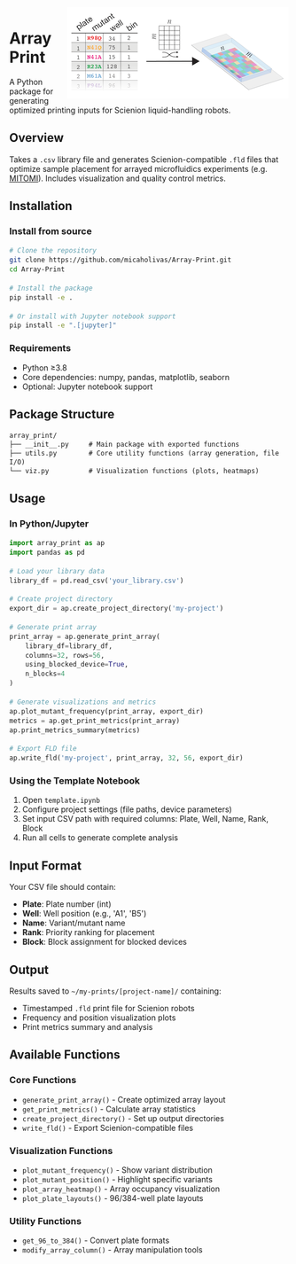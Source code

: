 <img src="images/array_print.png" alt="Array Print" align="right"/>

# Array Print

A Python package for generating optimized printing inputs for Scienion liquid-handling robots.

## Overview

Takes a `.csv` library file and generates Scienion-compatible `.fld` files that optimize sample placement for arrayed microfluidics experiments (e.g. [MITOMI](https://www.fordycelab.com/research-2019)). Includes visualization and quality control metrics.

## Installation

### Install from source
```bash
# Clone the repository
git clone https://github.com/micaholivas/Array-Print.git
cd Array-Print

# Install the package
pip install -e .

# Or install with Jupyter notebook support
pip install -e ".[jupyter]"
```

### Requirements
- Python ≥3.8
- Core dependencies: numpy, pandas, matplotlib, seaborn
- Optional: Jupyter notebook support

## Package Structure

```
array_print/
├── __init__.py     # Main package with exported functions
├── utils.py        # Core utility functions (array generation, file I/O)
└── viz.py          # Visualization functions (plots, heatmaps)
```

## Usage

### In Python/Jupyter
```python
import array_print as ap
import pandas as pd

# Load your library data
library_df = pd.read_csv('your_library.csv')

# Create project directory
export_dir = ap.create_project_directory('my-project')

# Generate print array
print_array = ap.generate_print_array(
    library_df=library_df,
    columns=32, rows=56,
    using_blocked_device=True,
    n_blocks=4
)

# Generate visualizations and metrics
ap.plot_mutant_frequency(print_array, export_dir)
metrics = ap.get_print_metrics(print_array)
ap.print_metrics_summary(metrics)

# Export FLD file
ap.write_fld('my-project', print_array, 32, 56, export_dir)
```

### Using the Template Notebook
1. Open `template.ipynb`
2. Configure project settings (file paths, device parameters)
3. Set input CSV path with required columns: Plate, Well, Name, Rank, Block
4. Run all cells to generate complete analysis

## Input Format

Your CSV file should contain:
- **Plate**: Plate number (int)
- **Well**: Well position (e.g., 'A1', 'B5')
- **Name**: Variant/mutant name
- **Rank**: Priority ranking for placement
- **Block**: Block assignment for blocked devices

## Output

Results saved to `~/my-prints/[project-name]/` containing:
- Timestamped `.fld` print file for Scienion robots
- Frequency and position visualization plots
- Print metrics summary and analysis

## Available Functions

### Core Functions
- `generate_print_array()` - Create optimized array layout
- `get_print_metrics()` - Calculate array statistics
- `create_project_directory()` - Set up output directories
- `write_fld()` - Export Scienion-compatible files

### Visualization Functions  
- `plot_mutant_frequency()` - Show variant distribution
- `plot_mutant_position()` - Highlight specific variants
- `plot_array_heatmap()` - Array occupancy visualization
- `plot_plate_layouts()` - 96/384-well plate layouts

### Utility Functions
- `get_96_to_384()` - Convert plate formats
- `modify_array_column()` - Array manipulation tools
